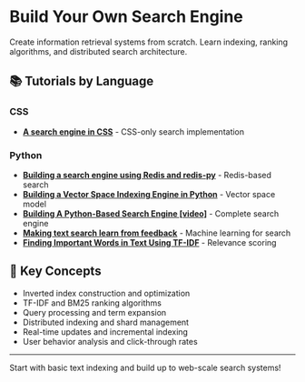 # Build Your Own Search Engine

Create information retrieval systems from scratch. Learn indexing, ranking algorithms, and distributed search architecture.

## 📚 Tutorials by Language

### CSS
- **[A search engine in CSS](https://stories.algolia.com/a-search-engine-in-css-b5ec4e902e97)** - CSS-only search implementation

### Python
- **[Building a search engine using Redis and redis-py](https://redis.io/docs/stack/search/tutorials/python/)** - Redis-based search
- **[Building a Vector Space Indexing Engine in Python](https://boyter.org/2010/08/build-vector-space-search-engine-python/)** - Vector space model
- **[Building A Python-Based Search Engine [video]](https://www.youtube.com/watch?v=cY7pE7vX6MU)** - Complete search engine
- **[Making text search learn from feedback](https://simonwillison.net/2017/Oct/17/learning-to-rank/)** - Machine learning for search
- **[Finding Important Words in Text Using TF-IDF](https://stevenloria.com/tf-idf/)** - Relevance scoring

## 🎯 Key Concepts
- Inverted index construction and optimization
- TF-IDF and BM25 ranking algorithms  
- Query processing and term expansion
- Distributed indexing and shard management
- Real-time updates and incremental indexing
- User behavior analysis and click-through rates

---

Start with basic text indexing and build up to web-scale search systems!